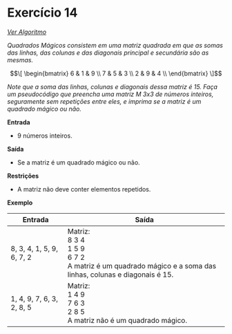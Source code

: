 # Exercício 14

[*Ver Algoritmo*](Algoritmo14.md)

 *Quadrados Mágicos consistem em uma matriz quadrada em que as somas das linhas, das colunas e das diagonais principal e secundária são as mesmas.*

$$\[
\begin{bmatrix}
     6 & 1 & 9 \\
     7 & 5 & 3 \\
     2 & 9 & 4 \\
\end{bmatrix}
\]$$ 

*Note que a soma das linhas, colunas e diagonais dessa matriz é 15.*
*Faça um pseudocódigo que preencha uma matriz M 3x3 de números inteiros, seguramente sem repetições entre eles, e imprima se a matriz é um quadrado mágico ou não.*

**Entrada**

- 9 números inteiros.

**Saída**

- Se a matriz é um quadrado mágico ou não.

**Restrições**

- A matriz não deve conter elementos repetidos.

**Exemplo**


| Entrada | Saída |
|-|-|
| 8, 3, 4, 1, 5, 9, 6, 7, 2 |Matriz:<BR>8	3	4<BR>1	5	9<BR>6	7	2<BR>A matriz é um quadrado mágico e a soma das linhas, colunas e diagonais é 15.|
|1, 4, 9, 7, 6, 3, 2, 8, 5|Matriz:<BR>1	4	9<BR>7	6	3<BR>2	8	5<BR>A matriz não é um quadrado mágico.|